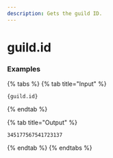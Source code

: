 ```yaml
---
description: Gets the guild ID.
---
```


# guild.id

### Examples

{% tabs %}
{% tab title="Input" %}
```text
{guild.id}
```
{% endtab %}

{% tab title="Output" %}
```text
345177567541723137
```
{% endtab %}
{% endtabs %}